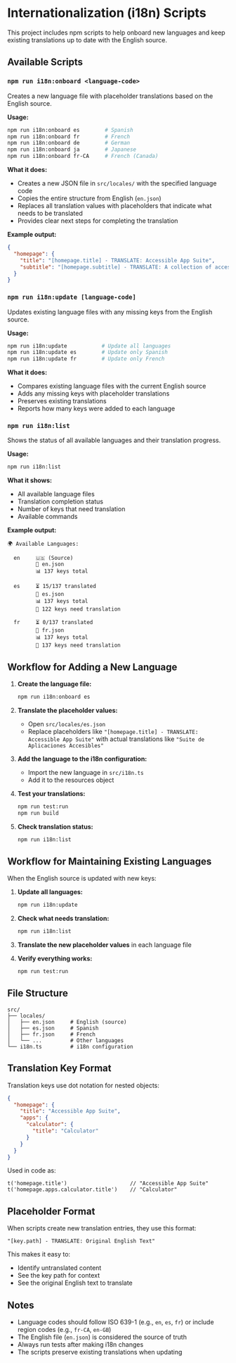 # Internationalization (i18n) Scripts

This project includes npm scripts to help onboard new languages and keep existing translations up to date with the English source.

## Available Scripts

### `npm run i18n:onboard <language-code>`

Creates a new language file with placeholder translations based on the English source.

**Usage:**
```bash
npm run i18n:onboard es        # Spanish
npm run i18n:onboard fr        # French  
npm run i18n:onboard de        # German
npm run i18n:onboard ja        # Japanese
npm run i18n:onboard fr-CA     # French (Canada)
```

**What it does:**
- Creates a new JSON file in `src/locales/` with the specified language code
- Copies the entire structure from English (`en.json`)
- Replaces all translation values with placeholders that indicate what needs to be translated
- Provides clear next steps for completing the translation

**Example output:**
```json
{
  "homepage": {
    "title": "[homepage.title] - TRANSLATE: Accessible App Suite",
    "subtitle": "[homepage.subtitle] - TRANSLATE: A collection of accessible and fun applications"
  }
}
```

### `npm run i18n:update [language-code]`

Updates existing language files with any missing keys from the English source.

**Usage:**
```bash
npm run i18n:update           # Update all languages
npm run i18n:update es        # Update only Spanish
npm run i18n:update fr        # Update only French
```

**What it does:**
- Compares existing language files with the current English source
- Adds any missing keys with placeholder translations
- Preserves existing translations
- Reports how many keys were added to each language

### `npm run i18n:list`

Shows the status of all available languages and their translation progress.

**Usage:**
```bash
npm run i18n:list
```

**What it shows:**
- All available language files
- Translation completion status
- Number of keys that need translation
- Available commands

**Example output:**
```
🌍 Available Languages:

  en     🇺🇸 (Source)
         📁 en.json
         📊 137 keys total

  es     ⏳ 15/137 translated
         📁 es.json
         📊 137 keys total
         🔄 122 keys need translation

  fr     ⏳ 0/137 translated
         📁 fr.json
         📊 137 keys total
         🔄 137 keys need translation
```

## Workflow for Adding a New Language

1. **Create the language file:**
   ```bash
   npm run i18n:onboard es
   ```

2. **Translate the placeholder values:**
   - Open `src/locales/es.json`
   - Replace placeholders like `"[homepage.title] - TRANSLATE: Accessible App Suite"` with actual translations like `"Suite de Aplicaciones Accesibles"`

3. **Add the language to the i18n configuration:**
   - Import the new language in `src/i18n.ts`
   - Add it to the resources object

4. **Test your translations:**
   ```bash
   npm run test:run
   npm run build
   ```

5. **Check translation status:**
   ```bash
   npm run i18n:list
   ```

## Workflow for Maintaining Existing Languages

When the English source is updated with new keys:

1. **Update all languages:**
   ```bash
   npm run i18n:update
   ```

2. **Check what needs translation:**
   ```bash
   npm run i18n:list
   ```

3. **Translate the new placeholder values** in each language file

4. **Verify everything works:**
   ```bash
   npm run test:run
   ```

## File Structure

```
src/
├── locales/
│   ├── en.json     # English (source)
│   ├── es.json     # Spanish
│   ├── fr.json     # French
│   └── ...         # Other languages
└── i18n.ts         # i18n configuration
```

## Translation Key Format

Translation keys use dot notation for nested objects:

```json
{
  "homepage": {
    "title": "Accessible App Suite",
    "apps": {
      "calculator": {
        "title": "Calculator"
      }
    }
  }
}
```

Used in code as:
```tsx
t('homepage.title')                    // "Accessible App Suite"
t('homepage.apps.calculator.title')    // "Calculator"
```

## Placeholder Format

When scripts create new translation entries, they use this format:
```
"[key.path] - TRANSLATE: Original English Text"
```

This makes it easy to:
- Identify untranslated content
- See the key path for context
- See the original English text to translate

## Notes

- Language codes should follow ISO 639-1 (e.g., `en`, `es`, `fr`) or include region codes (e.g., `fr-CA`, `en-GB`)
- The English file (`en.json`) is considered the source of truth
- Always run tests after making i18n changes
- The scripts preserve existing translations when updating